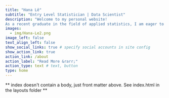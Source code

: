 ```yaml
---
title: "Hana Lê"
subtitle: "Entry Level Statistician | Data Scientist"
description: "Welcome to my personal website!
As a recent graduate in the field of applied statistics, I am eager to continue learning and growing in the field. My goal is to use this blog as a way to document my journey and share my learning experiences with others.🥳"
images:
  - img/Hana-Le2.png
image_left: false
text_align_left: false
show_social_links: true # specify social accounts in site config
show_action_link: true
action_link: /about
action_label: "Read More &rarr;"
action_type: text # text, button
type: home
---
```


** index doesn't contain a body, just front matter above.
See index.html in the layouts folder **
